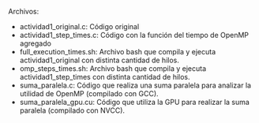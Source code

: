 Archivos:

- actividad1_original.c: Código original
- actividad1_step_times.c: Código con la función del tiempo de OpenMP agregado
- full_execution_times.sh: Archivo bash que compila y ejecuta actividad1_original con distinta cantidad de hilos.
- omp_steps_times.sh: Archivo bash que compila y ejecuta actividad1_step_times con distinta cantidad de hilos.
- suma_paralela.c: Código que realiza una suma paralela para analizar la utilidad de OpenMP (compilado con GCC).
- suma_paralela_gpu.cu: Código que utiliza la GPU para realizar la suma paralela (compilado con NVCC).
